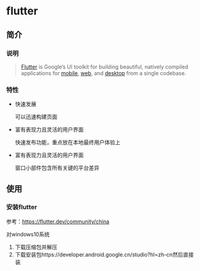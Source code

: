 # flutter

## 简介

### 说明

>  [Flutter](https://flutter.dev) is Google’s UI toolkit for building beautiful, natively compiled applications for [mobile](https://flutter.dev/docs), [web](https://flutter.dev/web), and [desktop](https://flutter.dev/desktop) from a single codebase.

### 特性

- 快速发展

  可以迅速构建页面

- 富有表现力且灵活的用户界面

  快速发布功能，重点放在本地最终用户体验上

- 富有表现力且灵活的用户界面

  窗口小部件包含所有关键的平台差异

## 使用

### 安装flutter

参考：https://flutter.dev/community/china

对windows10系统

1. 下载压缩包并解压
2. 下载安装包https://developer.android.google.cn/studio?hl=zh-cn然后直接装
